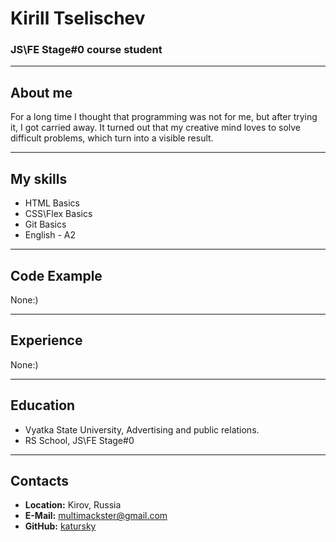 # Kirill Tselischev
### JS\FE Stage#0 course student
**********
## About me
For a long time I thought that programming was not for me, but after trying it, I got carried away. It turned out that my creative mind loves to solve difficult problems, which turn into a visible result.
**********
## My skills
* HTML Basics
* CSS\Flex Basics
* Git Basics
* English - A2
***********

## Code Example
None:)
***********
## Experience
None:)
***********
## Education
* Vyatka State University, Advertising and public relations.
* RS School, JS\FE Stage#0
***********
## Contacts
* **Location:** Kirov, Russia
* **E-Mail:** multimackster@gmail.com
* **GitHub:** [katursky](https://github.com/katursky)